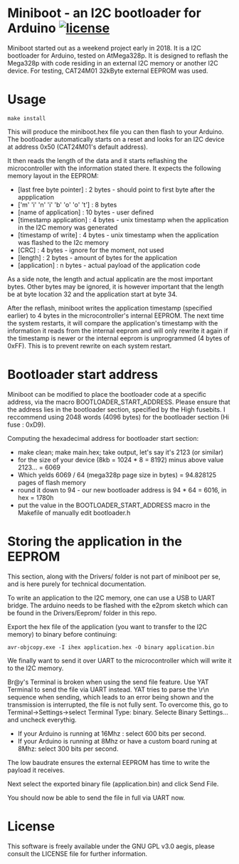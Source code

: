 # Miniboot - an I2C bootloader for Arduino [![license](https://img.shields.io/badge/license-GPLv3-brightgreen.svg)](LICENSE)

Miniboot started out as a weekend project early in 2018.
It is a I2C bootloader for Arduino, tested on AtMega328p. It is designed to reflash
the Mega328p with code residing in an external I2C memory or another I2C device. For testing,
CAT24M01 32kByte external EEPROM was used.

# Usage
`make install`

This will produce the miniboot.hex file you can then flash to your Arduino. The bootloader
automatically starts on a reset and looks for an I2C device at address 0x50 (CAT24M01's default address).

It then reads the length of the data and it starts reflashing the microcontroller with the information
stated there. It expects the following memory layout in the EEPROM:

- [last free byte pointer]          : 2 bytes - should point to first byte after the appplication
- ['m' 'i' 'n' 'i' 'b' 'o' 'o' 't'] : 8 bytes
- [name of application]             : 10 bytes - user defined
- [timestamp application]           : 4 bytes - unix timestamp when the application in the I2C memory was generated
- [timestamp of write]              : 4 bytes - unix timestamp when the application was flashed to the I2c memory
- [CRC]                             : 4 bytes - ignore for the moment, not used
- [length]                          : 2 bytes - amount of bytes for the application
- [application]                     : n bytes - actual payload of the application code

As a side note, the length and actual applicatin are the most important bytes. Other bytes may be ignored, it is
however important that the length be at byte location 32 and the application start at byte 34.

After the reflash, miniboot writes the application timestamp (specified earlier) to 4 bytes in the microcontroller's
internal EEPROM. The next time the system restarts, it will compare the application's timestamp with the information
it reads from the internal eeprom and will only rewrite it again if the timestamp is newer or the internal eeprom
is unprogrammed (4 bytes of 0xFF). This is to prevent rewrite on each system restart.

# Bootloader start address

Miniboot can be modified to place the bootloader code at a specific address, via
the macro BOOTLOADER_START_ADDRESS. Please ensure that the address lies in the bootloader
section, specified by the High fusebits. I reccommend using 2048 words (4096 bytes) for
the bootloader section (Hi fuse : 0xD9).

Computing the hexadecimal address for bootloader start section:
- make clean; make main.hex; take output, let's say it's 2123 (or similar)
- for the size of your device (8kb = 1024 * 8 = 8192) minus above value 2123... = 6069
- Which yelds 6069 / 64 (mega328p page size in bytes) = 94.828125 pages of flash memory
- round it down to 94 - our new bootloader address is 94 * 64 = 6016, in hex = 1780h
- put the value in the BOOTLOADER_START_ADDRESS macro in the Makefile of manually edit bootloader.h

# Storing the application in the EEPROM
This section, along with the Drivers/ folder is not part of miniboot per se, and is here purely for technical documentation.

To write an application to the I2C memory, one can use a USB to UART bridge.
The arduino needs to be flashed with the e2prom sketch which can be found in the Drivers/Eeprom/ folder in this repo.

Export the hex file of the application (you want to transfer to the I2C memory) to binary before continuing:

`avr-objcopy.exe -I ihex application.hex -O binary application.bin`

We finally want to send it over UART to the microcontroller which will write it to the I2C memory.

Br@y's Terminal is broken when using the send file feature.
Use YAT Terminal to send the file via UART instead.
YAT tries to parse the \r\n sequence when sending, which leads to an error being shown and the transmission is interrupted, the file is not fully sent.
To overcome this, go to Terminal->Settings->select Terminal Type: binary. Selecte Binary Settings... and uncheck everythig.

- If your Arduino is running at 16Mhz : select 600 bits per second.
- If your Arduino is running at 8Mhz or have a custom board runing at 8Mhz: select 300 bits per second.

The low baudrate ensures the external EEPROM has time to write the payload it receives.

Next select the exported binary file (application.bin) and click Send File.

You should now be able to send the file in full via UART now.

# License
This software is freely available under the GNU GPL v3.0 aegis, please consult the LICENSE file for further information.